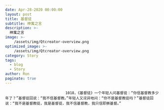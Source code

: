```yaml
---
date: Apr-28-2020 00:00:00
layout: post
title: 基督徒
subtitle: 神寓之言
description: >-
  神寓之言
image: >-
    /assets/img/Qtcreator-overview.png
optimized_image: >-
    /assets/img/Qtcreator-overview.png
category: Story
tags:
  - blog
  - Story
author: Ron
paginate: true
---
```


							　　1018，《基督徒》一个年轻人问基督徒：“你信基督教多少年了？”基督徒回说：“我不信基督教。”年轻人又诧异地问：“你不是基督教徒吗？”基督徒回说：“我不是基督教徒，我是基督徒，我不信基督教，我只信耶稣基督。”

